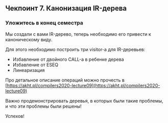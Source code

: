 ## Чекпоинт 7. Канонизация IR-дерева

### Уложитесь в конец семестра

Мы создали с вами IR-дерево, теперь необходимо его привести к каноническому виду.

Для этого необходимо построить три visitor-а для IR-деревьев:
* Избавление от двойного CALL-а в ребенке дерева
* Избавление от ESEQ
* Линеаризация

Про детальное описание операций можно прочесть в [https://akht.pl/compilers2020-lecture09](https://akht.pl/compilers2020-lecture09)

Важно продемонстрировать деревья, в которых были такие проблемы, и что эти проблемы были решены!


Успехов!

